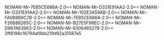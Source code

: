 NOMAN-Mr-7EB5CE686A-2.0==
NOMAN-Mr-D331E91AA2-2.0==
NOMAN-Mr-D331E91AA2-2.0==
NOMAN-Mr-102E3A59AB-2.0==
NOMAN-Mr-FA0B8B9C7B-2.0==
NOMAN-Mr-7EB5CE686A-2.0==
NOMAN-Mr-F26B88265C-2.0==
NOMAN-Mr-B27E5F98EC-2.0==
NOMAN-Mr-D967A63963-2.0==
NOMAN-Mr-6306465278-2.0==
2ff8198c16794af9bb219d92a31587e5
